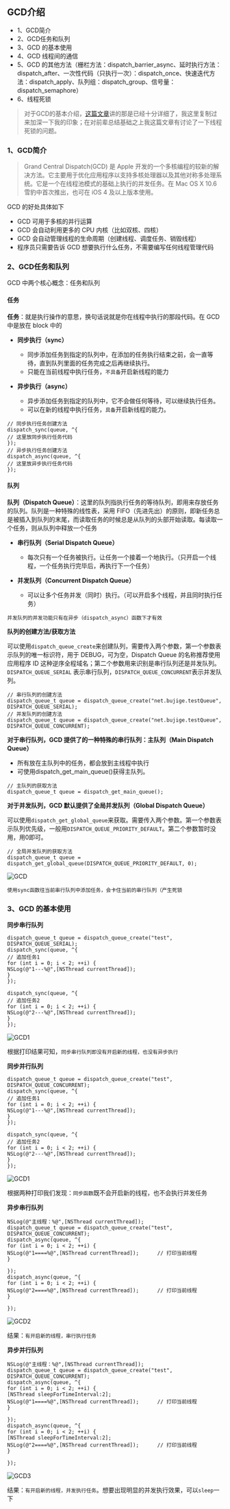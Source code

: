 ## GCD介绍 

- 1、GCD简介
- 2、GCD任务和队列
- 3、GCD 的基本使用
- 4、GCD 线程间的通信
- 5、GCD 的其他方法（栅栏方法：dispatch_barrier_async、延时执行方法：dispatch_after、一次性代码（只执行一次）：dispatch_once、快速迭代方法：dispatch_apply、队列组：dispatch_group、信号量：dispatch_semaphore）
- 6、线程死锁

>对于GCD的基本介绍，[这篇文章](https://www.jianshu.com/p/2d57c72016c6)讲的那是已经十分详细了，我这里复制过来加深一下我的印象；在对前辈总结基础之上我这篇文章有讨论了一下线程死锁的问题。


### 1、GCD简介
 
 > Grand Central Dispatch(GCD) 是 Apple 开发的一个多核编程的较新的解决方法。它主要用于优化应用程序以支持多核处理器以及其他对称多处理系统。它是一个在线程池模式的基础上执行的并发任务。在 Mac OS X 10.6 雪豹中首次推出，也可在 iOS 4 及以上版本使用。
 
GCD 的好处具体如下

- GCD 可用于多核的并行运算
- GCD 会自动利用更多的 CPU 内核（比如双核、四核）
- GCD 会自动管理线程的生命周期（创建线程、调度任务、销毁线程）
- 程序员只需要告诉 GCD 想要执行什么任务，不需要编写任何线程管理代码


### 2、GCD任务和队列

GCD 中两个核心概念：任务和队列

#### 任务
**任务**：就是执行操作的意思，换句话说就是你在线程中执行的那段代码。在 GCD 中是放在 block 中的

- **同步执行（sync）**
    - 同步添加任务到指定的队列中，在添加的任务执行结束之前，会一直等待，直到队列里面的任务完成之后再继续执行。
    - 只能在当前线程中执行任务，`不具备`开启新线程的能力
    
- **异步执行（async）**
    - 异步添加任务到指定的队列中，它不会做任何等待，可以继续执行任务。
    - 可以在新的线程中执行任务，`具备`开启新线程的能力。


```
// 同步执行任务创建方法
dispatch_sync(queue, ^{
// 这里放同步执行任务代码
});
// 异步执行任务创建方法
dispatch_async(queue, ^{
// 这里放异步执行任务代码
});
```

#### 队列

**队列（Dispatch Queue）**：这里的队列指执行任务的等待队列，即用来存放任务的队列。队列是一种特殊的线性表，采用 FIFO（先进先出）的原则，即新任务总是被插入到队列的末尾，而读取任务的时候总是从队列的头部开始读取。每读取一个任务，则从队列中释放一个任务

- **串行队列（Serial Dispatch Queue）**
    - 每次只有一个任务被执行。让任务一个接着一个地执行。（只开启一个线程，一个任务执行完毕后，再执行下一个任务）
    
- **并发队列（Concurrent Dispatch Queue）**
    - 可以让多个任务并发（同时）执行。（可以开启多个线程，并且同时执行任务）


`并发队列的并发功能只有在异步（dispatch_async）函数下才有效`


**队列的创建方法/获取方法**

可以使用`dispatch_queue_create`来创建队列，需要传入两个参数，第一个参数表示队列的唯一标识符，用于 DEBUG，可为空，Dispatch Queue 的名称推荐使用应用程序 ID 这种逆序全程域名；第二个参数用来识别是串行队列还是并发队列。`DISPATCH_QUEUE_SERIAL` 表示串行队列，`DISPATCH_QUEUE_CONCURRENT`表示并发队列。

 ```
 // 串行队列的创建方法
 dispatch_queue_t queue = dispatch_queue_create("net.bujige.testQueue", DISPATCH_QUEUE_SERIAL);
 // 并发队列的创建方法
 dispatch_queue_t queue = dispatch_queue_create("net.bujige.testQueue", DISPATCH_QUEUE_CONCURRENT);
 
 ```

**对于串行队列，GCD 提供了的一种特殊的串行队列：主队列（Main Dispatch Queue）**

- 所有放在主队列中的任务，都会放到主线程中执行
- 可使用dispatch_get_main_queue()获得主队列。

```
// 主队列的获取方法
dispatch_queue_t queue = dispatch_get_main_queue();
```

**对于并发队列，GCD 默认提供了全局并发队列（Global Dispatch Queue）**

可以使用`dispatch_get_global_queue`来获取。需要传入两个参数。第一个参数表示队列优先级，一般用`DISPATCH_QUEUE_PRIORITY_DEFAULT`。第二个参数暂时没用，用0即可。

```
// 全局并发队列的获取方法
dispatch_queue_t queue = dispatch_get_global_queue(DISPATCH_QUEUE_PRIORITY_DEFAULT, 0);
```

![GCD](https://github.com/SunshineBrother/JHBlog/blob/master/iOS知识点/多线程/GCD.png)

`使用sync函数往当前串行队列中添加任务，会卡住当前的串行队列（产生死锁`



### 3、GCD 的基本使用

**同步串行队列**

```
dispatch_queue_t queue = dispatch_queue_create("test", DISPATCH_QUEUE_SERIAL);
dispatch_sync(queue, ^{
// 追加任务1
for (int i = 0; i < 2; ++i) {
NSLog(@"1---%@",[NSThread currentThread]);
}
});

dispatch_sync(queue, ^{
// 追加任务2
for (int i = 0; i < 2; ++i) {
NSLog(@"2---%@",[NSThread currentThread]);
}
});
```

![GCD1](https://github.com/SunshineBrother/JHBlog/blob/master/iOS知识点/多线程/GCD1.png)

根据打印结果可知，`同步串行队列即没有开启新的线程，也没有异步执行`
 

**同步并行队列**

```
dispatch_queue_t queue = dispatch_queue_create("test", DISPATCH_QUEUE_CONCURRENT);
dispatch_sync(queue, ^{
// 追加任务1
for (int i = 0; i < 2; ++i) {
NSLog(@"1---%@",[NSThread currentThread]);
}
});

dispatch_sync(queue, ^{
// 追加任务2
for (int i = 0; i < 2; ++i) {
NSLog(@"2---%@",[NSThread currentThread]);
}
});
```
![GCD1](https://github.com/SunshineBrother/JHBlog/blob/master/iOS知识点/多线程/GCD1.png)

 
根据两种打印我们发现：`同步函数`既不会开启新的线程，也不会执行并发任务


**异步串行队列**

```
NSLog(@"主线程：%@",[NSThread currentThread]);
dispatch_queue_t queue = dispatch_queue_create("test", DISPATCH_QUEUE_CONCURRENT);
dispatch_async(queue, ^{
for (int i = 0; i < 2; ++i) {
NSLog(@"1====%@",[NSThread currentThread]);      // 打印当前线程
}

});
dispatch_async(queue, ^{
for (int i = 0; i < 2; ++i) {
NSLog(@"2====%@",[NSThread currentThread]);      // 打印当前线程
}

});
```
![GCD2](https://github.com/SunshineBrother/JHBlog/blob/master/iOS知识点/多线程/GCD2.png)

结果：`有开启新的线程，串行执行任务`

**异步并行队列**

```
NSLog(@"主线程：%@",[NSThread currentThread]);
dispatch_queue_t queue = dispatch_queue_create("test", DISPATCH_QUEUE_CONCURRENT);
dispatch_async(queue, ^{
for (int i = 0; i < 2; ++i) {
[NSThread sleepForTimeInterval:2];
NSLog(@"1====%@",[NSThread currentThread]);      // 打印当前线程
}

});
dispatch_async(queue, ^{
for (int i = 0; i < 2; ++i) {
[NSThread sleepForTimeInterval:2];
NSLog(@"2====%@",[NSThread currentThread]);      // 打印当前线程
}

});
```

![GCD3](https://github.com/SunshineBrother/JHBlog/blob/master/iOS知识点/多线程/GCD3.png)

结果：`有开启新的线程，并发执行任务`。想要出现明显的并发执行效果，可以`sleep`一下
































